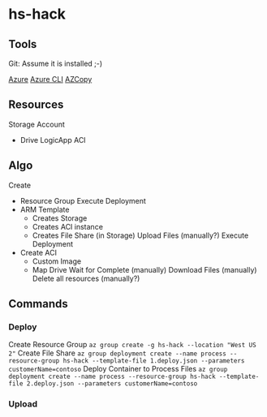 # hs-hack
## Tools
Git: Assume it is installed ;-)

[Azure](https://portal.azure.com)
[Azure CLI](https://docs.microsoft.com/en-us/cli/azure/install-azure-cli?view=azure-cli-latest)
[AZCopy](https://docs.microsoft.com/en-us/azure/storage/common/storage-use-azcopy-linux)

## Resources
Storage Account
- Drive
LogicApp
ACI

## Algo
Create
- Resource Group
Execute Deployment
- ARM Template
    - Creates Storage
    - Creates ACI instance
    - Creates File Share (in Storage)
Upload Files (manually?)
Execute Deployment
- Create ACI
    - Custom Image
    - Map Drive
Wait for Complete (manually)
Download Files (manually)
Delete all resources (manually?)

## Commands
### Deploy
Create Resource Group
``
az group create -g hs-hack --location "West US 2"
``
Create File Share
``
az group deployment create --name process --resource-group hs-hack --template-file 1.deploy.json --parameters customerName=contoso
``
Deploy Container to Process Files
``
az group deployment create --name process --resource-group hs-hack --template-file 2.deploy.json --parameters customerName=contoso
``
### Upload